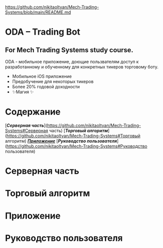 https://github.com/nikitaoltyan/Mech-Trading-Systems/blob/main/README.md

# ODA – Trading Bot
## For Mech Trading Systems study course.

ODA - мобильное приложение, доющие пользвателям доступ к разработанному и обученному для конкретных тикеров торговому боту.

- Мобильное iOS приложение
- Предобучение для некоторых тикеров
- Более 20% годовой доходности
- ✨Магия ✨

# Содержание

[***Серверная часть***](https://github.com/nikitaoltyan/Mech-Trading-Systems#Серверная часть)
[***Торговый алгоритм***](https://github.com/nikitaoltyan/Mech-Trading-Systems#Торговый алгоритм)
[***Приложение***](https://github.com/nikitaoltyan/Mech-Trading-Systems#Приложение)
[***Руководство пользователя***](https://github.com/nikitaoltyan/Mech-Trading-Systems#Руководство пользователя)

# Серверная часть

# Торговый алгоритм

# Приложение

# Руководство пользователя
